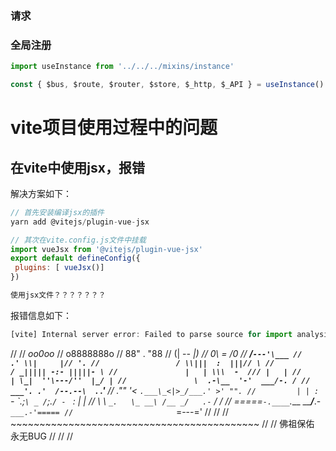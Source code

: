 ### 请求

### 全局注册
```js
import useInstance from '../../../mixins/instance'

const { $bus, $route, $router, $store, $_http, $_API } = useInstance()
```


# vite项目使用过程中的问题
## 在vite中使用jsx，报错
解决方案如下：
```js
// 首先安装编译jsx的插件
yarn add @vitejs/plugin-vue-jsx

// 其次在vite.config.js文件中挂载
import vueJsx from '@vitejs/plugin-vue-jsx'
export default defineConfig({
 plugins: [ vueJsx()]
})

使用jsx文件？？？？？？？
```
报错信息如下：
```js
[vite] Internal server error: Failed to parse source for import analysis because the content contains invalid JS syntax. Install @vitejs/plugin-vue to handle .vue files.
```


//
//                       _oo0oo_
//                      o8888888o
//                      88" . "88
//                      (| -_- |)
//                      0\  =  /0
//                    ___/`---'\___
//                  .' \\|     |// '.
//                 / \\|||  :  |||// \
//                / _||||| -:- |||||- \
//               |   | \\\  -  /// |   |
//               | \_|  ''\---/''  |_/ |
//               \  .-\__  '-'  ___/-. /
//             ___'. .'  /--.--\  `. .'___
//          ."" '<  `.___\_<|>_/___.' >' "".
//         | | :  `- \`.;`\ _ /`;.`/ - ` : | |
//         \  \ `_.   \_ __\ /__ _/   .-` /  /
//     =====`-.____`.___ \_____/___.-`___.-'=====
//                       `=---='
//
//
//     ~~~~~~~~~~~~~~~~~~~~~~~~~~~~~~~~~~~~~~~~~~~
//
//               佛祖保佑         永无BUG
//
//
//